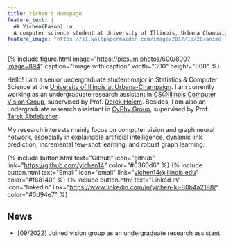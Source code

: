 ```yaml
---
title: Yichen's Homepage
feature_text: |
  ## Yichen(Eason) Lu
  A computer science student at University of Illinois, Urbana Champaign
feature_image: "https://s1.wallpapermaiden.com/image/2017/10/26/anime-landscape-sea-ships-colorful-clouds-scenic-tree-horizon-anime-18266.jpg"
---
```

{% include figure.html image="https://picsum.photos/600/800?image=894" caption="Image with caption" width="300" height="800" %}

Hello! I am a senior undergraduate student major in Statistics & Computer Science at the [University of Illinois at Urbana-Champaign](https://illinois.edu/). I am currently working as an undergraduate research assistant in [CS@Illinois Computer Vision Group](https://vision.cs.illinois.edu/vision_website/), supervised by Prof. [Derek Hoiem](https://dhoiem.cs.illinois.edu/). Besides, I am also an undergraduate research assistant in [CyPhy Group](https://abdelzaher.cs.illinois.edu/teaching.html), supervised by Prof. [Tarek Abdelazher](https://abdelzaher.cs.illinois.edu/index.html).

My research interests mainly focus on computer vision and graph neural network, especially in explainable artificial intelligence, dynamic link prediction, incremental few-shot learning, and robust graph learning.

{% include button.html text="Github" icon="github" link="https://github.com/yichen14" color="#0366d6" %} {% include button.html text="Email" icon="email" link="yichen14@illinois.edu" color="#f68140" %} {% include button.html text="Linked In" icon="linkedin" link="https://www.linkedin.com/in/yichen-lu-80b4a2198/" color="#0d94e7" %} 

## News
  - [09/2022] Joined vision group as an undergraduate research assistant.



